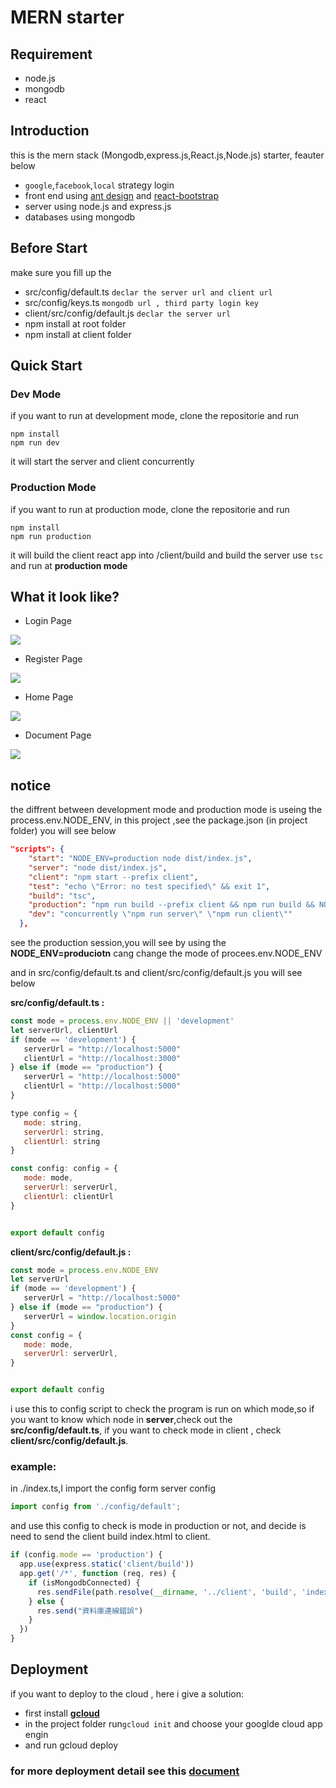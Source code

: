 # MERN starter

## Requirement

* node.js
* mongodb
* react

## Introduction

this is the mern stack (Mongodb,express.js,React.js,Node.js) starter, feauter below

* `google`,`facebook`,`local` strategy login
* front end using [ant design](https://ant.design/index-cn) and [react-bootstrap](https://react-bootstrap.github.io/)
* server using node.js and express.js
* databases using mongodb

## Before Start

make sure you fill up the
* src/config/default.ts `declar the server url and client url`
* src/config/keys.ts `mongodb url , third party login key`
* client/src/config/default.js `declar the server url`
* npm install at root folder
* npm install at client folder

## Quick Start

### Dev Mode
if you want to run at development mode, clone the repositorie and run

```
npm install
npm run dev
```

it will start the server and client concurrently

### Production Mode
if you want to run at production mode, clone the repositorie and run 

```
npm install
npm run production
```
it will build the client react app into /client/build and build the server use `tsc` and run at **production mode**

## What it look like?

* Login Page

![](https://i.imgur.com/qJvyApa.png)

* Register Page

![](https://i.imgur.com/CljB8ei.png)

* Home Page

![](https://i.imgur.com/UfzCpa0.png)

* Document Page

![](https://i.imgur.com/vUkmFen.png)

## notice
the diffrent between development mode and production mode is useing the process.env.NODE_ENV, in this project ,see the package.json (in project folder) you will see below

``` json
"scripts": {
    "start": "NODE_ENV=production node dist/index.js",
    "server": "node dist/index.js",
    "client": "npm start --prefix client",
    "test": "echo \"Error: no test specified\" && exit 1",
    "build": "tsc",
    "production": "npm run build --prefix client && npm run build && NODE_ENV=production node dist/index.js",
    "dev": "concurrently \"npm run server\" \"npm run client\""
  },
```

see the production session,you will see by using the **NODE_ENV=produciotn** cang change the mode of procees.env.NODE_ENV

and in src/config/default.ts and client/src/config/default.js you will see below

**src/config/default.ts :**
```javascript
const mode = process.env.NODE_ENV || 'development'
let serverUrl, clientUrl
if (mode == 'development') {
   serverUrl = "http://localhost:5000"
   clientUrl = "http://localhost:3000"
} else if (mode == "production") {
   serverUrl = "http://localhost:5000"
   clientUrl = "http://localhost:5000"
}

type config = {
   mode: string,
   serverUrl: string,
   clientUrl: string
}

const config: config = {
   mode: mode,
   serverUrl: serverUrl,
   clientUrl: clientUrl
}


export default config

```

**client/src/config/default.js :**
```javascript
const mode = process.env.NODE_ENV
let serverUrl
if (mode == 'development') {
   serverUrl = "http://localhost:5000"
} else if (mode == "production") {
   serverUrl = window.location.origin
}
const config = {
   mode: mode,
   serverUrl: serverUrl,
}


export default config
```

i use this to config script to check the program is run on which mode,so if you want to know which node in **server**,check out the **src/config/default.ts**, if you want to check mode in client , check **client/src/config/default.js**.

### example:
in ./index.ts,I import the config form server config

```javascript
import config from './config/default';
```

and use this config to check is mode in production or not,
and decide is need to send the client build index.html to client.


``` javascript
if (config.mode == 'production') {
  app.use(express.static('client/build'))
  app.get('/*', function (req, res) {
    if (isMongodbConnected) {
      res.sendFile(path.resolve(__dirname, '../client', 'build', 'index.html'));
    } else {
      res.send("資料庫連線錯誤")
    }
  })
}
```


## Deployment
if you want to deploy to the cloud , here i give a solution:

* first install **[gcloud](https://cloud.google.com/sdk/?hl=zh-tw&utm_source=google&utm_medium=cpc&utm_campaign=japac-TW-all-en-dr-skws-all-all-trial-e-dr-1008074&utm_content=text-ad-none-none-DEV_c-CRE_195738242820-ADGP_Hybrid+%7C+AW+SEM+%7C+SKWS+~+T1+%7C+EXA+%7C+General+%7C+M:1+%7C+TW+%7C+en+%7C+Cloud+SDK-KWID_43700024743266674-kwd-353705488996&userloc_9040321&utm_term=KW_gcloud%20sdk&gclid=Cj0KCQiApt_xBRDxARIsAAMUMu-Z9tyrhaFjHUvuJVicJtPJ1U2LWbWy345FFRWoH1ejbh_kZK0rJdAaAgVUEALw_wcB)**
* in the project folder run`gcloud init` and choose your googlde cloud app engin
* and run gcloud deploy

### for more deployment detail see this [document](https://hackmd.io/vIgqUIBAQA-MeDwsy1eEDw)
